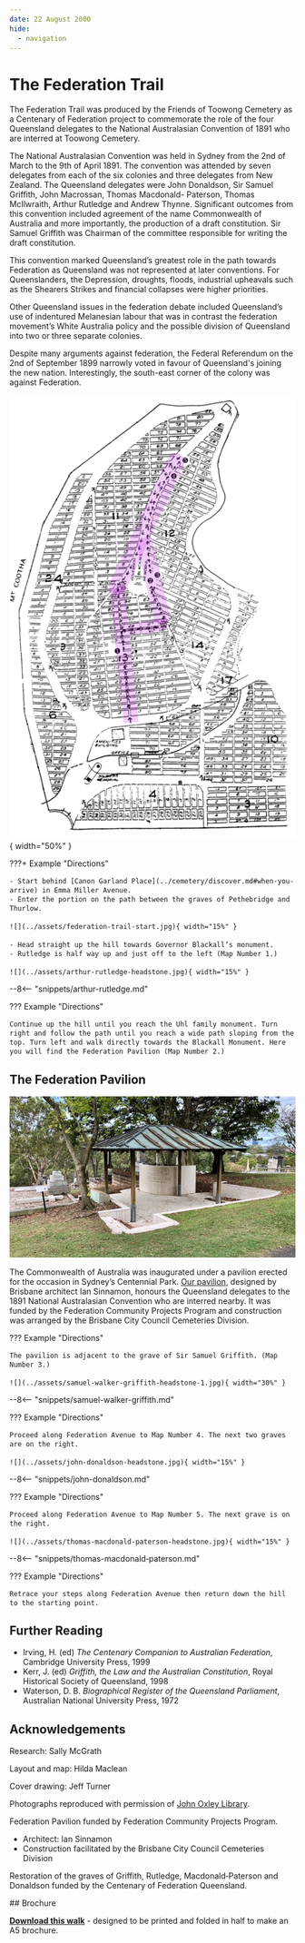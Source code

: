 ```yaml
---
date: 22 August 2000
hide:
  - navigation
---
```


# The Federation Trail 

The Federation Trail was produced by the Friends of Toowong Cemetery as a Centenary of Federation project to commemorate the role of the four Queensland delegates to the National Australasian Convention of 1891 who are interred at Toowong Cemetery.

The National Australasian Convention was held in Sydney from the 2nd of March to the 9th of April 1891. The convention was attended by seven delegates from each of the six colonies and three delegates from New Zealand. The Queensland delegates were John Donaldson, Sir Samuel Griffith, John Macrossan, Thomas Macdonald- Paterson, Thomas McIlwraith, Arthur Rutledge and Andrew Thynne. Significant outcomes from this convention included agreement of the name Commonwealth of Australia and more importantly, the production of a draft constitution. Sir Samuel Griffith was Chairman of the committee responsible for writing the draft constitution.

This convention marked Queensland’s greatest role in the path towards Federation as Queensland was not represented at later conventions. For Queenslanders, the Depression, droughts, floods, industrial upheavals such as the Shearers Strikes and financial collapses were higher priorities.

Other Queensland issues in the federation debate included Queensland’s use of indentured Melanesian labour that was in contrast the federation movement’s White Australia policy and the possible division of Queensland into two or three separate colonies. 

Despite many arguments against federation, the Federal Referendum on the 2nd of September 1899 narrowly voted in favour of Queensland's joining the new nation.  Interestingly, the south-east corner of the colony was against Federation.

![](../assets/federation-trail-map.png){ width="50%" } 

???+ Example "Directions" 

    - Start behind [Canon Garland Place](../cemetery/discover.md#when-you-arrive) in Emma Miller Avenue.  
    - Enter the portion on the path between the graves of Pethebridge and Thurlow. 
    
    ![](../assets/federation-trail-start.jpg){ width="15%" } 
    
    - Head straight up the hill towards Governor Blackall’s monument.
    - Rutledge is half way up and just off to the left (Map Number 1.)
    
    ![](../assets/arthur-rutledge-headstone.jpg){ width="15%" } 

--8<-- "snippets/arthur-rutledge.md"

??? Example "Directions" 

    Continue up the hill until you reach the Uhl family monument. Turn right and follow the path until you reach a wide path sloping from the top. Turn left and walk directly towards the Blackall Monument. Here you will find the Federation Pavilion (Map Number 2.)

## The Federation Pavilion

![](../assets/federation-pavillion.jpg)

The Commonwealth of Australia was inaugurated under a pavilion erected for the occasion in Sydney’s Centennial Park. [Our pavilion](../about/federation-pavilion.md), designed by Brisbane architect Ian Sinnamon, honours the Queensland delegates to the 1891 National Australasian Convention who are interred nearby. It was funded by the Federation Community Projects Program and construction was arranged by the Brisbane City Council Cemeteries Division.

??? Example "Directions" 

    The pavilion is adjacent to the grave of Sir Samuel Griffith. (Map Number 3.)
    
    ![](../assets/samuel-walker-griffith-headstone-1.jpg){ width="30%" } 

--8<-- "snippets/samuel-walker-griffith.md"

??? Example "Directions" 

    Proceed along Federation Avenue to Map Number 4. The next two graves are on the right.
    
    ![](../assets/john-donaldson-headstone.jpg){ width="15%" } 

--8<-- "snippets/john-donaldson.md"

??? Example "Directions" 

    Proceed along Federation Avenue to Map Number 5. The next grave is on the right.
    
    ![](../assets/thomas-macdonald‑paterson-headstone.jpg){ width="15%" } 

--8<-- "snippets/thomas-macdonald‑paterson.md"

??? Example "Directions" 

    Retrace your steps along Federation Avenue then return down the hill to the starting point.

## Further Reading

- Irving, H. (ed) *The Centenary Companion to Australian Federation*, Cambridge University Press, 1999
- Kerr, J. (ed) *Griffith, the Law and the Australian Constitution*, Royal Historical Society of Queensland, 1998
- Waterson, D. B. *Biographical Register of the Queensland Parliament*, Australian National University Press, 1972

## Acknowledgements

Research: Sally McGrath

Layout and map: Hilda Maclean 

Cover drawing: Jeff Turner

Photographs reproduced with permission of [John Oxley Library](https://www.slq.qld.gov.au/plan-my-visit/spaces-visit/john-oxley-library). 

Federation Pavilion funded by Federation Community Projects Program.

- Architect: Ian Sinnamon
- Construction facilitated by the Brisbane City Council Cemeteries Division

Restoration of the graves of Griffith, Rutledge, Macdonald‑Paterson and Donaldson funded by the Centenary of Federation Queensland.


<div class="noprint" markdown="1">
## Brochure

**[Download this walk](../assets/guides/federation-trail.pdf)** - designed to be printed and folded in half to make an A5 brochure.

</div>
